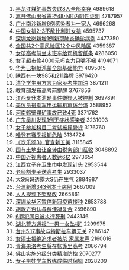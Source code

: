 1. [黑龙江煤矿事故失联8人全部幸存](http://www.baidu.com/baidu?cl=3&tn=SE_baiduhomet8_jmjb7mjw&rsv_dl=fyb_top&fr=top1000&wd=%BA%DA%C1%FA%BD%AD%C3%BA%BF%F3%CA%C2%B9%CA%CA%A7%C1%AA8%C8%CB%C8%AB%B2%BF%D0%D2%B4%E6) 4989618
1. [离开佛山出省需持48小时内阴性证明](http://www.baidu.com/baidu?cl=3&tn=SE_baiduhomet8_jmjb7mjw&rsv_dl=fyb_top&fr=top1000&wd=%C0%EB%BF%AA%B7%F0%C9%BD%B3%F6%CA%A1%D0%E8%B3%D648%D0%A1%CA%B1%C4%DA%D2%F5%D0%D4%D6%A4%C3%F7) 4787957
1. [广州南沙新增6例感染者为一家人](http://www.baidu.com/baidu?cl=3&tn=SE_baiduhomet8_jmjb7mjw&rsv_dl=fyb_top&fr=top1000&wd=%B9%E3%D6%DD%C4%CF%C9%B3%D0%C2%D4%F66%C0%FD%B8%D0%C8%BE%D5%DF%CE%AA%D2%BB%BC%D2%C8%CB) 4696268
1. [中国女排2-3不敌比利时女排](http://www.baidu.com/baidu?cl=3&tn=SE_baiduhomet8_jmjb7mjw&rsv_dl=fyb_top&fr=top1000&wd=%D6%D0%B9%FA%C5%AE%C5%C52-3%B2%BB%B5%D0%B1%C8%C0%FB%CA%B1%C5%AE%C5%C5) 4595737
1. [深圳龙岗新增1例新冠肺炎确诊病例](http://www.baidu.com/baidu?cl=3&tn=SE_baiduhomet8_jmjb7mjw&rsv_dl=fyb_top&fr=top1000&wd=%C9%EE%DB%DA%C1%FA%B8%DA%D0%C2%D4%F61%C0%FD%D0%C2%B9%DA%B7%CE%D1%D7%C8%B7%D5%EF%B2%A1%C0%FD) 4477350
1. [全国共2个高风险区12个中风险区](http://www.baidu.com/baidu?cl=3&tn=SE_baiduhomet8_jmjb7mjw&rsv_dl=fyb_top&fr=top1000&wd=%C8%AB%B9%FA%B9%B22%B8%F6%B8%DF%B7%E7%CF%D5%C7%F812%B8%F6%D6%D0%B7%E7%CF%D5%C7%F8) 4359387
1. [女孩高考前坐末班车给司机留纸条](http://www.baidu.com/baidu?cl=3&tn=SE_baiduhomet8_jmjb7mjw&rsv_dl=fyb_top&fr=top1000&wd=%C5%AE%BA%A2%B8%DF%BF%BC%C7%B0%D7%F8%C4%A9%B0%E0%B3%B5%B8%F8%CB%BE%BB%FA%C1%F4%D6%BD%CC%F5) 4286050
1. [女子超市偷4000元巧克力只嚼不咽](http://www.baidu.com/baidu?cl=3&tn=SE_baiduhomet8_jmjb7mjw&rsv_dl=fyb_top&fr=top1000&wd=%C5%AE%D7%D3%B3%AC%CA%D0%CD%B54000%D4%AA%C7%C9%BF%CB%C1%A6%D6%BB%BD%C0%B2%BB%D1%CA) 4194071
1. [华为已捐献鸿蒙全部基础能力](http://www.baidu.com/baidu?cl=3&tn=SE_baiduhomet8_jmjb7mjw&rsv_dl=fyb_top&fr=top1000&wd=%BB%AA%CE%AA%D2%D1%BE%E8%CF%D7%BA%E8%C3%C9%C8%AB%B2%BF%BB%F9%B4%A1%C4%DC%C1%A6) 4095015
1. [陕西有一块985和211路牌](http://www.baidu.com/baidu?cl=3&tn=SE_baiduhomet8_jmjb7mjw&rsv_dl=fyb_top&fr=top1000&wd=%C9%C2%CE%F7%D3%D0%D2%BB%BF%E9985%BA%CD211%C2%B7%C5%C6) 3976420
1. [清华学生用方言为家乡考生加油](http://www.baidu.com/baidu?cl=3&tn=SE_baiduhomet8_jmjb7mjw&rsv_dl=fyb_top&fr=top1000&wd=%C7%E5%BB%AA%D1%A7%C9%FA%D3%C3%B7%BD%D1%D4%CE%AA%BC%D2%CF%E7%BF%BC%C9%FA%BC%D3%D3%CD) 3871211
1. [教育部发布高考前提醒](http://www.baidu.com/baidu?cl=3&tn=SE_baiduhomet8_jmjb7mjw&rsv_dl=fyb_top&fr=top1000&wd=%BD%CC%D3%FD%B2%BF%B7%A2%B2%BC%B8%DF%BF%BC%C7%B0%CC%E1%D0%D1) 3767856
1. [江西专升本泄题事件嫌疑人被控制](http://www.baidu.com/baidu?cl=3&tn=SE_baiduhomet8_jmjb7mjw&rsv_dl=fyb_top&fr=top1000&wd=%BD%AD%CE%F7%D7%A8%C9%FD%B1%BE%D0%B9%CC%E2%CA%C2%BC%FE%CF%D3%D2%C9%C8%CB%B1%BB%BF%D8%D6%C6) 3697891
1. [美议员搭乘军用运输机窜访台湾](http://www.baidu.com/baidu?cl=3&tn=SE_baiduhomet8_jmjb7mjw&rsv_dl=fyb_top&fr=top1000&wd=%C3%C0%D2%E9%D4%B1%B4%EE%B3%CB%BE%FC%D3%C3%D4%CB%CA%E4%BB%FA%B4%DC%B7%C3%CC%A8%CD%E5) 3588952
1. [河南鹤壁煤矿事故已致4死](http://www.baidu.com/baidu?cl=3&tn=SE_baiduhomet8_jmjb7mjw&rsv_dl=fyb_top&fr=top1000&wd=%BA%D3%C4%CF%BA%D7%B1%DA%C3%BA%BF%F3%CA%C2%B9%CA%D2%D1%D6%C24%CB%C0) 3371762
1. [广东吴川发现1例无症状感染者](http://www.baidu.com/baidu?cl=3&tn=SE_baiduhomet8_jmjb7mjw&rsv_dl=fyb_top&fr=top1000&wd=%B9%E3%B6%AB%CE%E2%B4%A8%B7%A2%CF%D61%C0%FD%CE%DE%D6%A2%D7%B4%B8%D0%C8%BE%D5%DF) 3231093
1. [女子参加科目二考试被撞骨折](http://www.baidu.com/baidu?cl=3&tn=SE_baiduhomet8_jmjb7mjw&rsv_dl=fyb_top&fr=top1000&wd=%C5%AE%D7%D3%B2%CE%BC%D3%BF%C6%C4%BF%B6%FE%BF%BC%CA%D4%B1%BB%D7%B2%B9%C7%D5%DB) 3176760
1. [哈登有赛季报销危险](http://www.baidu.com/baidu?cl=3&tn=SE_baiduhomet8_jmjb7mjw&rsv_dl=fyb_top&fr=top1000&wd=%B9%FE%B5%C7%D3%D0%C8%FC%BC%BE%B1%A8%CF%FA%CE%A3%CF%D5) 3134724
1. [《欢乐颂3》官宣新五美](http://www.baidu.com/baidu?cl=3&tn=SE_baiduhomet8_jmjb7mjw&rsv_dl=fyb_top&fr=top1000&wd=%A1%B6%BB%B6%C0%D6%CB%CC3%A1%B7%B9%D9%D0%FB%D0%C2%CE%E5%C3%C0) 3115845
1. [国有土地出让金转由税务部门征收](http://www.baidu.com/baidu?cl=3&tn=SE_baiduhomet8_jmjb7mjw&rsv_dl=fyb_top&fr=top1000&wd=%B9%FA%D3%D0%CD%C1%B5%D8%B3%F6%C8%C3%BD%F0%D7%AA%D3%C9%CB%B0%CE%F1%B2%BF%C3%C5%D5%F7%CA%D5) 3048892
1. [中国近视患者人数达6亿](http://www.baidu.com/baidu?cl=3&tn=SE_baiduhomet8_jmjb7mjw&rsv_dl=fyb_top&fr=top1000&wd=%D6%D0%B9%FA%BD%FC%CA%D3%BB%BC%D5%DF%C8%CB%CA%FD%B4%EF6%D2%DA) 2973654
1. [江西女子在卫生巾中发现针头](http://www.baidu.com/baidu?cl=3&tn=SE_baiduhomet8_jmjb7mjw&rsv_dl=fyb_top&fr=top1000&wd=%BD%AD%CE%F7%C5%AE%D7%D3%D4%DA%CE%C0%C9%FA%BD%ED%D6%D0%B7%A2%CF%D6%D5%EB%CD%B7) 2953544
1. [老师割麦子送高考生](http://www.baidu.com/baidu?cl=3&tn=SE_baiduhomet8_jmjb7mjw&rsv_dl=fyb_top&fr=top1000&wd=%C0%CF%CA%A6%B8%EE%C2%F3%D7%D3%CB%CD%B8%DF%BF%BC%C9%FA) 2933037
1. [大S妈妈透露大S仍在生气](http://www.baidu.com/baidu?cl=3&tn=SE_baiduhomet8_jmjb7mjw&rsv_dl=fyb_top&fr=top1000&wd=%B4%F3S%C2%E8%C2%E8%CD%B8%C2%B6%B4%F3S%C8%D4%D4%DA%C9%FA%C6%F8) 2884987
1. [台湾新增343例本土病例](http://www.baidu.com/baidu?cl=3&tn=SE_baiduhomet8_jmjb7mjw&rsv_dl=fyb_top&fr=top1000&wd=%CC%A8%CD%E5%D0%C2%D4%F6343%C0%FD%B1%BE%CD%C1%B2%A1%C0%FD) 2667009
1. [人人视频下架整改](http://www.baidu.com/baidu?cl=3&tn=SE_baiduhomet8_jmjb7mjw&rsv_dl=fyb_top&fr=top1000&wd=%C8%CB%C8%CB%CA%D3%C6%B5%CF%C2%BC%DC%D5%FB%B8%C4) 2665861
1. [深圳龙华区暂停新冠疫苗接种](http://www.baidu.com/baidu?cl=3&tn=SE_baiduhomet8_jmjb7mjw&rsv_dl=fyb_top&fr=top1000&wd=%C9%EE%DB%DA%C1%FA%BB%AA%C7%F8%D4%DD%CD%A3%D0%C2%B9%DA%D2%DF%C3%E7%BD%D3%D6%D6) 2653788
1. [胡歌方否认与薛佳凝复合](http://www.baidu.com/baidu?cl=3&tn=SE_baiduhomet8_jmjb7mjw&rsv_dl=fyb_top&fr=top1000&wd=%BA%FA%B8%E8%B7%BD%B7%F1%C8%CF%D3%EB%D1%A6%BC%D1%C4%FD%B8%B4%BA%CF) 2596890
1. [6罪犯同日被执行死刑](http://www.baidu.com/baidu?cl=3&tn=SE_baiduhomet8_jmjb7mjw&rsv_dl=fyb_top&fr=top1000&wd=6%D7%EF%B7%B8%CD%AC%C8%D5%B1%BB%D6%B4%D0%D0%CB%C0%D0%CC) 2443146
1. [湖北警方通报“一男一女坠楼”](http://www.baidu.com/baidu?cl=3&tn=SE_baiduhomet8_jmjb7mjw&rsv_dl=fyb_top&fr=top1000&wd=%BA%FE%B1%B1%BE%AF%B7%BD%CD%A8%B1%A8%A1%B0%D2%BB%C4%D0%D2%BB%C5%AE%D7%B9%C2%A5%A1%B1) 2299975
1. [台州5.17事故与特斯拉车辆无关](http://www.baidu.com/baidu?cl=3&tn=SE_baiduhomet8_jmjb7mjw&rsv_dl=fyb_top&fr=top1000&wd=%CC%A8%D6%DD5.17%CA%C2%B9%CA%D3%EB%CC%D8%CB%B9%C0%AD%B3%B5%C1%BE%CE%DE%B9%D8) 2286147
1. [女硕士拒绝追求者被杀 家属发声](http://www.baidu.com/baidu?cl=3&tn=SE_baiduhomet8_jmjb7mjw&rsv_dl=fyb_top&fr=top1000&wd=%C5%AE%CB%B6%CA%BF%BE%DC%BE%F8%D7%B7%C7%F3%D5%DF%B1%BB%C9%B1%20%BC%D2%CA%F4%B7%A2%C9%F9) 2160016
1. [青海果洛考生将在帐篷里高考](http://www.baidu.com/baidu?cl=3&tn=SE_baiduhomet8_jmjb7mjw&rsv_dl=fyb_top&fr=top1000&wd=%C7%E0%BA%A3%B9%FB%C2%E5%BF%BC%C9%FA%BD%AB%D4%DA%D5%CA%C5%F1%C0%EF%B8%DF%BF%BC) 2086794
1. [佛山实施分级分类精准防控](http://www.baidu.com/baidu?cl=3&tn=SE_baiduhomet8_jmjb7mjw&rsv_dl=fyb_top&fr=top1000&wd=%B7%F0%C9%BD%CA%B5%CA%A9%B7%D6%BC%B6%B7%D6%C0%E0%BE%AB%D7%BC%B7%C0%BF%D8) 2070277
1. [女子带娃学车教练成临时保姆](http://www.baidu.com/baidu?cl=3&tn=SE_baiduhomet8_jmjb7mjw&rsv_dl=fyb_top&fr=top1000&wd=%C5%AE%D7%D3%B4%F8%CD%DE%D1%A7%B3%B5%BD%CC%C1%B7%B3%C9%C1%D9%CA%B1%B1%A3%C4%B7) 2028209